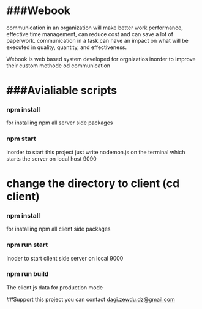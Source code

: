 <h1>###Webook</h1>

<p> 
 communication in an organization will make better work performance, effective time management, can reduce cost and can save a lot of paperwork. communication in a task can have an impact on what will be executed in quality, quantity, and effectiveness.
 </p>
<p>
 Webook is web based system developed for orgnizatios inorder to improve their custom methode od communication
 </p>
 <h1>###Avialiable scripts</h1>
 
 ### npm install

for installing npm all server side packages

### npm start

inorder to start this project just write nodemon.js on the terminal which starts the server on local host 9090

 <h1>change the directory to client (cd client)</h1>

### npm install

for installing npm all client side packages

### npm run start

Inoder to start client side server on local 9000

### npm run build

The client js data for production mode

##Support this project you can contact
dagi.zewdu.dz@gmail.com
